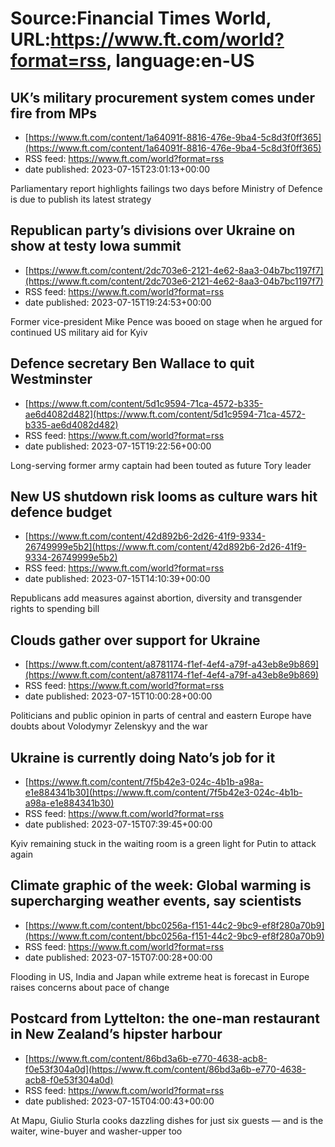 # Source:Financial Times World, URL:https://www.ft.com/world?format=rss, language:en-US

## UK’s military procurement system comes under fire from MPs
 - [https://www.ft.com/content/1a64091f-8816-476e-9ba4-5c8d3f0ff365](https://www.ft.com/content/1a64091f-8816-476e-9ba4-5c8d3f0ff365)
 - RSS feed: https://www.ft.com/world?format=rss
 - date published: 2023-07-15T23:01:13+00:00

Parliamentary report highlights failings two days before Ministry of Defence is due to publish its latest strategy

## Republican party’s divisions over Ukraine on show at testy Iowa summit
 - [https://www.ft.com/content/2dc703e6-2121-4e62-8aa3-04b7bc1197f7](https://www.ft.com/content/2dc703e6-2121-4e62-8aa3-04b7bc1197f7)
 - RSS feed: https://www.ft.com/world?format=rss
 - date published: 2023-07-15T19:24:53+00:00

Former vice-president Mike Pence was booed on stage when he argued for continued US military aid for Kyiv

## Defence secretary Ben Wallace to quit Westminster
 - [https://www.ft.com/content/5d1c9594-71ca-4572-b335-ae6d4082d482](https://www.ft.com/content/5d1c9594-71ca-4572-b335-ae6d4082d482)
 - RSS feed: https://www.ft.com/world?format=rss
 - date published: 2023-07-15T19:22:56+00:00

Long-serving former army captain had been touted as future Tory leader

## New US shutdown risk looms as culture wars hit defence budget
 - [https://www.ft.com/content/42d892b6-2d26-41f9-9334-26749999e5b2](https://www.ft.com/content/42d892b6-2d26-41f9-9334-26749999e5b2)
 - RSS feed: https://www.ft.com/world?format=rss
 - date published: 2023-07-15T14:10:39+00:00

Republicans add measures against abortion, diversity and transgender rights to spending bill

## Clouds gather over support for Ukraine
 - [https://www.ft.com/content/a8781174-f1ef-4ef4-a79f-a43eb8e9b869](https://www.ft.com/content/a8781174-f1ef-4ef4-a79f-a43eb8e9b869)
 - RSS feed: https://www.ft.com/world?format=rss
 - date published: 2023-07-15T10:00:28+00:00

Politicians and public opinion in parts of central and eastern Europe have doubts about Volodymyr Zelenskyy and the war

## Ukraine is currently doing Nato’s job for it
 - [https://www.ft.com/content/7f5b42e3-024c-4b1b-a98a-e1e884341b30](https://www.ft.com/content/7f5b42e3-024c-4b1b-a98a-e1e884341b30)
 - RSS feed: https://www.ft.com/world?format=rss
 - date published: 2023-07-15T07:39:45+00:00

Kyiv remaining stuck in the waiting room is a green light for Putin to attack again

## Climate graphic of the week: Global warming is supercharging weather events, say scientists
 - [https://www.ft.com/content/bbc0256a-f151-44c2-9bc9-ef8f280a70b9](https://www.ft.com/content/bbc0256a-f151-44c2-9bc9-ef8f280a70b9)
 - RSS feed: https://www.ft.com/world?format=rss
 - date published: 2023-07-15T07:00:28+00:00

Flooding in US, India and Japan while extreme heat is forecast in Europe raises concerns about pace of change

## Postcard from Lyttelton: the one-man restaurant in New Zealand’s hipster harbour
 - [https://www.ft.com/content/86bd3a6b-e770-4638-acb8-f0e53f304a0d](https://www.ft.com/content/86bd3a6b-e770-4638-acb8-f0e53f304a0d)
 - RSS feed: https://www.ft.com/world?format=rss
 - date published: 2023-07-15T04:00:43+00:00

At Mapu, Giulio Sturla cooks dazzling dishes for just six guests  — and is the waiter, wine-buyer and washer-upper too

